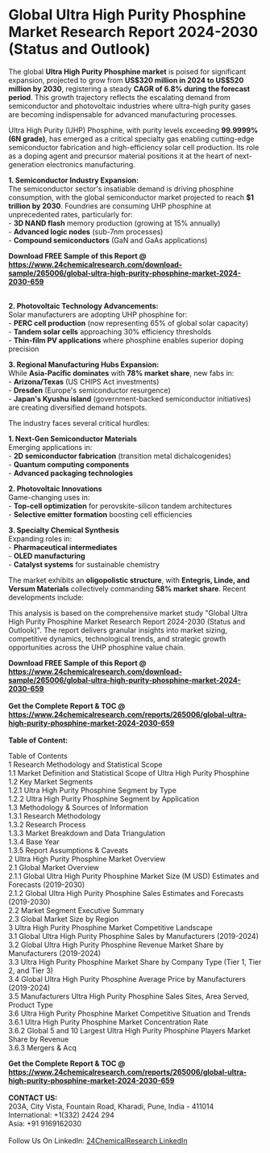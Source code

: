 <h1>Global Ultra High Purity Phosphine Market Research Report 2024-2030 (Status and Outlook)</h1><p>The global <strong>Ultra High Purity Phosphine market</strong> is poised for significant expansion, projected to grow from <strong>US$320 million in 2024 to US$520 million by 2030</strong>, registering a steady <strong>CAGR of 6.8% during the forecast period</strong>. This growth trajectory reflects the escalating demand from semiconductor and photovoltaic industries where ultra-high purity gases are becoming indispensable for advanced manufacturing processes.</p><p>Ultra High Purity (UHP) Phosphine, with purity levels exceeding <strong>99.9999% (6N grade)</strong>, has emerged as a critical specialty gas enabling cutting-edge semiconductor fabrication and high-efficiency solar cell production. Its role as a doping agent and precursor material positions it at the heart of next-generation electronics manufacturing.</p><p><strong>1. Semiconductor Industry Expansion:</strong><br>
The semiconductor sector's insatiable demand is driving phosphine consumption, with the global semiconductor market projected to reach <strong>$1 trillion by 2030</strong>. Foundries are consuming UHP phosphine at unprecedented rates, particularly for:<br>
- <strong>3D NAND flash</strong> memory production (growing at 15% annually)<br>
- <strong>Advanced logic nodes</strong> (sub-7nm processes)<br>
- <strong>Compound semiconductors</strong> (GaN and GaAs applications)</p><div><b>Download FREE Sample of this Report @ 
            <a href="https://www.24chemicalresearch.com/download-sample/265006/global-ultra-high-purity-phosphine-market-2024-2030-659">
            https://www.24chemicalresearch.com/download-sample/265006/global-ultra-high-purity-phosphine-market-2024-2030-659</a></b></div><br><p><strong>2. Photovoltaic Technology Advancements:</strong><br>
Solar manufacturers are adopting UHP phosphine for:<br>
- <strong>PERC cell production</strong> (now representing 65% of global solar capacity)<br>
- <strong>Tandem solar cells</strong> approaching 30% efficiency thresholds<br>
- <strong>Thin-film PV applications</strong> where phosphine enables superior doping precision</p><p><strong>3. Regional Manufacturing Hubs Expansion:</strong><br>
While <strong>Asia-Pacific dominates</strong> with <strong>78% market share</strong>, new fabs in:<br>
- <strong>Arizona/Texas</strong> (US CHIPS Act investments)<br>
- <strong>Dresden</strong> (Europe's semiconductor resurgence)<br>
- <strong>Japan's Kyushu island</strong> (government-backed semiconductor initiatives)<br>
are creating diversified demand hotspots.</p><p>The industry faces several critical hurdles:</p><p><strong>1. Next-Gen Semiconductor Materials</strong><br>
Emerging applications in:<br>
- <strong>2D semiconductor fabrication</strong> (transition metal dichalcogenides)<br>
- <strong>Quantum computing components</strong><br>
- <strong>Advanced packaging technologies</strong></p><p><strong>2. Photovoltaic Innovations</strong><br>
Game-changing uses in:<br>
- <strong>Top-cell optimization</strong> for perovskite-silicon tandem architectures<br>
- <strong>Selective emitter formation</strong> boosting cell efficiencies</p><p><strong>3. Specialty Chemical Synthesis</strong><br>
Expanding roles in:<br>
- <strong>Pharmaceutical intermediates</strong><br>
- <strong>OLED manufacturing</strong><br>
- <strong>Catalyst systems</strong> for sustainable chemistry</p><p>The market exhibits an <strong>oligopolistic structure</strong>, with <strong>Entegris, Linde, and Versum Materials</strong> collectively commanding <strong>58% market share</strong>. Recent developments include:</p><p>This analysis is based on the comprehensive market study "Global Ultra High Purity Phosphine Market Research Report 2024-2030 (Status and Outlook)". The report delivers granular insights into market sizing, competitive dynamics, technological trends, and strategic growth opportunities across the UHP phosphine value chain.</p><div><b>Download FREE Sample of this Report @ 
            <a href="https://www.24chemicalresearch.com/download-sample/265006/global-ultra-high-purity-phosphine-market-2024-2030-659">
            https://www.24chemicalresearch.com/download-sample/265006/global-ultra-high-purity-phosphine-market-2024-2030-659</a></b></div><br><div><b>Get the Complete Report & TOC @ 
            <a href="https://www.24chemicalresearch.com/reports/265006/global-ultra-high-purity-phosphine-market-2024-2030-659">
            https://www.24chemicalresearch.com/reports/265006/global-ultra-high-purity-phosphine-market-2024-2030-659</a></b></div><br>
            <b>Table of Content:</b><p>Table of Contents<br />
1 Research Methodology and Statistical Scope<br />
1.1 Market Definition and Statistical Scope of Ultra High Purity Phosphine<br />
1.2 Key Market Segments<br />
1.2.1 Ultra High Purity Phosphine Segment by Type<br />
1.2.2 Ultra High Purity Phosphine Segment by Application<br />
1.3 Methodology & Sources of Information<br />
1.3.1 Research Methodology<br />
1.3.2 Research Process<br />
1.3.3 Market Breakdown and Data Triangulation<br />
1.3.4 Base Year<br />
1.3.5 Report Assumptions & Caveats<br />
2 Ultra High Purity Phosphine Market Overview<br />
2.1 Global Market Overview<br />
2.1.1 Global Ultra High Purity Phosphine Market Size (M USD) Estimates and Forecasts (2019-2030)<br />
2.1.2 Global Ultra High Purity Phosphine Sales Estimates and Forecasts (2019-2030)<br />
2.2 Market Segment Executive Summary<br />
2.3 Global Market Size by Region<br />
3 Ultra High Purity Phosphine Market Competitive Landscape<br />
3.1 Global Ultra High Purity Phosphine Sales by Manufacturers (2019-2024)<br />
3.2 Global Ultra High Purity Phosphine Revenue Market Share by Manufacturers (2019-2024)<br />
3.3 Ultra High Purity Phosphine Market Share by Company Type (Tier 1, Tier 2, and Tier 3)<br />
3.4 Global Ultra High Purity Phosphine Average Price by Manufacturers (2019-2024)<br />
3.5 Manufacturers Ultra High Purity Phosphine Sales Sites, Area Served, Product Type<br />
3.6 Ultra High Purity Phosphine Market Competitive Situation and Trends<br />
3.6.1 Ultra High Purity Phosphine Market Concentration Rate<br />
3.6.2 Global 5 and 10 Largest Ultra High Purity Phosphine Players Market Share by Revenue<br />
3.6.3 Mergers & Acq</p><div><b>Get the Complete Report & TOC @ 
            <a href="https://www.24chemicalresearch.com/reports/265006/global-ultra-high-purity-phosphine-market-2024-2030-659">
            https://www.24chemicalresearch.com/reports/265006/global-ultra-high-purity-phosphine-market-2024-2030-659</a></b></div><br><b>CONTACT US:</b><br>
            203A, City Vista, Fountain Road, Kharadi, Pune, India - 411014<br>
            International: +1(332) 2424 294<br>
            Asia: +91 9169162030 <br><br>
            Follow Us On LinkedIn: <a href="https://www.linkedin.com/company/24chemicalresearch/">24ChemicalResearch LinkedIn</a>